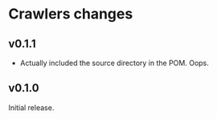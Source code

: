 # Crawlers changes

## v0.1.1

 * Actually included the source directory in the POM. Oops.

## v0.1.0

Initial release.
